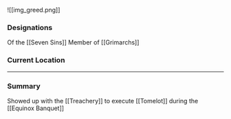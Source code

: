 ![[img_greed.png]]

### Designations
Of the [[Seven Sins]]
Member of [[Grimarchs]]

### Current Location


___
### Summary
Showed up with the [[Treachery]] to execute [[Tomelot]] during the [[Equinox Banquet]]